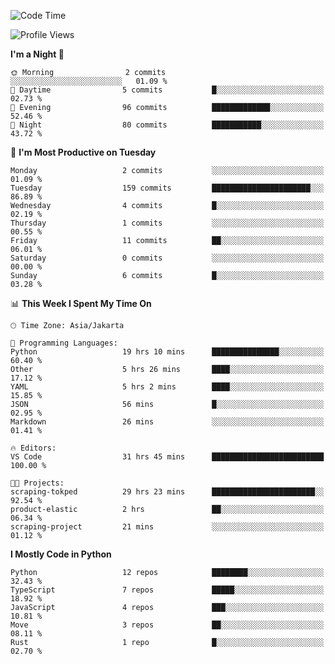 <!--START_SECTION:waka-->
![Code Time](http://img.shields.io/badge/Code%20Time-1%2C777%20hrs%2051%20mins-blue)

![Profile Views](http://img.shields.io/badge/Profile%20Views-0-blue)

**I'm a Night 🦉** 

```text
🌞 Morning                2 commits           ░░░░░░░░░░░░░░░░░░░░░░░░░   01.09 % 
🌆 Daytime                5 commits           █░░░░░░░░░░░░░░░░░░░░░░░░   02.73 % 
🌃 Evening                96 commits          █████████████░░░░░░░░░░░░   52.46 % 
🌙 Night                  80 commits          ███████████░░░░░░░░░░░░░░   43.72 % 
```
📅 **I'm Most Productive on Tuesday** 

```text
Monday                   2 commits           ░░░░░░░░░░░░░░░░░░░░░░░░░   01.09 % 
Tuesday                  159 commits         ██████████████████████░░░   86.89 % 
Wednesday                4 commits           █░░░░░░░░░░░░░░░░░░░░░░░░   02.19 % 
Thursday                 1 commits           ░░░░░░░░░░░░░░░░░░░░░░░░░   00.55 % 
Friday                   11 commits          ██░░░░░░░░░░░░░░░░░░░░░░░   06.01 % 
Saturday                 0 commits           ░░░░░░░░░░░░░░░░░░░░░░░░░   00.00 % 
Sunday                   6 commits           █░░░░░░░░░░░░░░░░░░░░░░░░   03.28 % 
```


📊 **This Week I Spent My Time On** 

```text
🕑︎ Time Zone: Asia/Jakarta

💬 Programming Languages: 
Python                   19 hrs 10 mins      ███████████████░░░░░░░░░░   60.40 % 
Other                    5 hrs 26 mins       ████░░░░░░░░░░░░░░░░░░░░░   17.12 % 
YAML                     5 hrs 2 mins        ████░░░░░░░░░░░░░░░░░░░░░   15.85 % 
JSON                     56 mins             █░░░░░░░░░░░░░░░░░░░░░░░░   02.95 % 
Markdown                 26 mins             ░░░░░░░░░░░░░░░░░░░░░░░░░   01.41 % 

🔥 Editors: 
VS Code                  31 hrs 45 mins      █████████████████████████   100.00 % 

🐱‍💻 Projects: 
scraping-tokped          29 hrs 23 mins      ███████████████████████░░   92.54 % 
product-elastic          2 hrs               ██░░░░░░░░░░░░░░░░░░░░░░░   06.34 % 
scraping-project         21 mins             ░░░░░░░░░░░░░░░░░░░░░░░░░   01.12 % 
```

**I Mostly Code in Python** 

```text
Python                   12 repos            ████████░░░░░░░░░░░░░░░░░   32.43 % 
TypeScript               7 repos             █████░░░░░░░░░░░░░░░░░░░░   18.92 % 
JavaScript               4 repos             ███░░░░░░░░░░░░░░░░░░░░░░   10.81 % 
Move                     3 repos             ██░░░░░░░░░░░░░░░░░░░░░░░   08.11 % 
Rust                     1 repo              █░░░░░░░░░░░░░░░░░░░░░░░░   02.70 % 
```




<!--END_SECTION:waka-->
